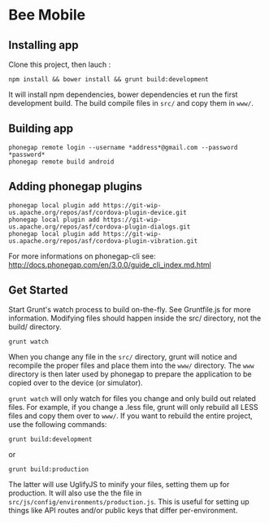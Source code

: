 # Bee Mobile

## Installing app
Clone this project, then lauch :

    npm install && bower install && grunt build:development

It will install npm dependencies, bower dependencies et run the first
development build. The build compile files in `src/` and copy them in `www/`.

## Building app

    phonegap remote login --username *address*@gmail.com --password *password*
    phonegap remote build android

## Adding phonegap plugins

    phonegap local plugin add https://git-wip-us.apache.org/repos/asf/cordova-plugin-device.git
    phonegap local plugin add https://git-wip-us.apache.org/repos/asf/cordova-plugin-dialogs.git
    phonegap local plugin add https://git-wip-us.apache.org/repos/asf/cordova-plugin-vibration.git

For more informations on phonegap-cli see:
http://docs.phonegap.com/en/3.0.0/guide_cli_index.md.html

## Get Started

Start Grunt's watch process to build on-the-fly. See Gruntfile.js for more information. Modifying files should happen inside the src/ directory, not the build/ directory.

    grunt watch

When you change any file in the `src/` directory, grunt will notice and
recompile the proper files and place them into the `www/` directory. The
`www` directory is then later used by phonegap to prepare the
application to be copied over to the device (or simulator).

`grunt watch` will only watch for files you change and only build out
related files. For example, if you change a .less file, grunt will only
rebuild all LESS files and copy them over to `www/`. If you want to
rebuild the entire project, use the following commands:

    grunt build:development

or

    grunt build:production

The latter will use UglifyJS to minify your files, setting them up for
production. It will also use the the file in
`src/js/config/environments/production.js`. This is useful for setting
up things like API routes and/or public keys that differ
per-environment.

